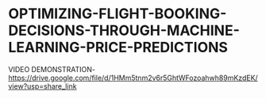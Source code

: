 # OPTIMIZING-FLIGHT-BOOKING-DECISIONS-THROUGH-MACHINE-LEARNING-PRICE-PREDICTIONS
VIDEO DEMONSTRATION-https://drive.google.com/file/d/1HMm5tnm2v6r5GhtWFozoahwh89mKzdEK/view?usp=share_link



